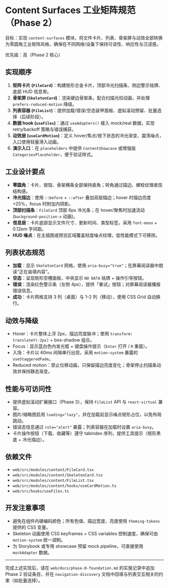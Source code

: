 # Content Surfaces 工业矩阵规范（Phase 2）

目标：实现 `content-surfaces` 模块，将文件卡片、列表、骨架屏与动效全部转换为零圆角工业矩阵风格，确保在不同网络/设备下保持可读性、响应性与沉浸感。

优先级：高（Phase 2 核心）

## 实现顺序

1. **矩阵卡片 (`FileCard`)**：构建矩形合金卡片，顶部冷光扫描条、侧边警示铭牌、底部 HUD 信息带。
2. **骨架屏 (`SkeletonCard`)**：渲染硬边骨架条，配合扫描光柱动画，并处理 `prefers-reduced-motion` 降级。
3. **列表容器 (`FileList`)**：提供加载/错误/空态装甲面板、虚拟滚动预留、批量选择（后续阶段）。
4. **数据 hook (`useFiles`)**：通过 `useAdapters()` 接入 mock/real 数据，实现 retry/backoff 策略与错误捕获。
5. **动效层 (`useCardMotion`)**：定义 hover/焦点/按下状态的冷光渐变、震荡噪点，入口使用轻量滑入动画。
6. **演示入口**：在 `placeholders` 中提供 `ContentShowcase` 或增强版 `CategoriesPlaceholder`，便于验证样式。

## 工业设计要点

- **零圆角**：卡片、按钮、骨架横条全部保持直角；转角通过描边、螺栓纹理表现结构感。
- **冷光描边**：使用 `::before` + `::after` 叠加双层描边；hover 时描边亮度 +25%，focus 时附加内阴影。
- **顶部扫描条**：`FileCard` 顶部 6px 冷光条；在 hover/聚焦时加速流动 (`background-position-x` 动画)。
- **信息层**：卡片底部显示文件尺寸、更新时间、类型标签，采用 `font-mono` + 0.12em 字间距。
- **HUD 噪点**：在主插图或预览区域覆盖轻度噪点纹理，低性能模式下可移除。

## 列表状态规范

- **加载**：显示 `SkeletonCard` 网格，使用 `aria-busy="true"`；在屏幕阅读器中朗读“正在装填内容”。
- **空态**：呈现矩形空槽面板，中央显示 `NO DATA` 铭牌 + 操作引导按钮。
- **错误**：渲染红色警示条（左侧 4px），提供「重试」按钮；对屏幕阅读器播报错误信息。
- **成功**：卡片网格支持 3 列（桌面）与 1-2 列（移动），使用 CSS Grid 自动换行。

## 动效与降级

- Hover：卡片整体上浮 2px，描边亮度脉冲；使用 `transform: translateY(-2px)` + box-shadow 组合。
- Focus：显示蓝白色内发光框 + 键盘操作提示（`Enter` 打开 / `R` 重载）。
- 入场：卡片以 60ms 间隔串行出现，采用 `motion-system` 暴露的 `useStaggeredFade`。
- Reduced motion：禁止位移动画，只保留描边亮度变化；骨架停止扫描条动效并保持静态渐变。

## 性能与可访问性

- 提供虚拟滚动扩展接口（Phase 3），保持 `FileList` API 与 `react-virtual` 兼容。
- 图片/缩略图启用 `loading="lazy"`，并在加载前显示噪点矩形占位，以免布局跳动。
- 错误态信息通过 `role="alert"` 暴露；列表容器在加载时设置 `aria-busy`。
- 卡片操作按钮（下载、收藏等）遵守 tabindex 序列，提供工具提示（矩形黑底 + 冷光描边）。

## 依赖文件

- `web/src/modules/content/FileCard.tsx`
- `web/src/modules/content/SkeletonCard.tsx`
- `web/src/modules/content/FileList.tsx`
- `web/src/modules/content/hooks/useCardMotion.ts`
- `web/src/hooks/useFiles.ts`

## 开发注意事项

- 避免在组件内硬编码颜色；所有色值、描边宽度、亮度使用 `theming-tokens` 提供的 CSS 变量。
- Skeleton 动画使用 CSS keyframes + CSS variables 控制速度，确保可由 `motion-system` 统一调制。
- 为 Storybook 或专用 showcase 预留 mock pipeline，可直接使用 `mockAdapter` 数据。

---

完成上述实现后，请在 `web/docs/phase-0-foundation.md` 的实施记录中追加 Phase 2 验证条目，并在 `navigation-discovery` 文档中回填与列表交互相关的约束（如批量选择）。
